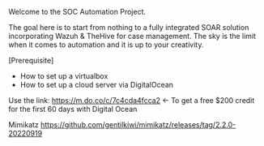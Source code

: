 Welcome to the SOC Automation Project.

The goal here is to start from nothing to a fully integrated SOAR solution incorporating Wazuh & TheHive for case management. The sky is the limit when it comes to automation and it is up to your creativity.

[Prerequisite]
- How to set up a virtualbox
- How to set up a cloud server via DigitalOcean

Use the link: https://m.do.co/c/7c4cda4fcca2 <- To get a free $200 credit for the first 60 days with Digital Ocean

Mimikatz https://github.com/gentilkiwi/mimikatz/releases/tag/2.2.0-20220919
